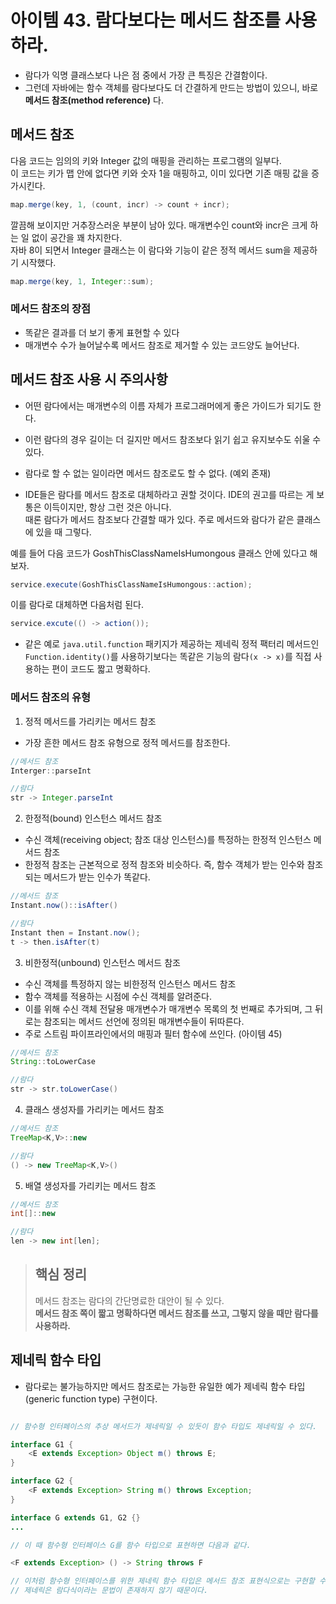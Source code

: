 # 아이템 43. 람다보다는 메서드 참조를 사용하라.

- 람다가 익명 클래스보다 나은 점 중에서 가장 큰 특징은 간결함이다.
- 그런데 자바에는 함수 객체를 람다보다도 더 간결하게 만드는 방법이 있으니, 바로 **메서드 참조(method reference)** 다.

## 메서드 참조

다음 코드는 임의의 키와 Integer 값의 매핑을 관리하는 프로그램의 일부다.   
이 코드는 키가 맵 안에 없다면 키와 숫자 1을 매핑하고, 이미 있다면 기존 매핑 값을 증가시킨다.

```Java
map.merge(key, 1, (count, incr) -> count + incr);
```

깔끔해 보이지만 거추장스러운 부분이 남아 있다. 매개변수인 count와 incr은 크게 하는 일 없이 공간을 꽤 차지한다.  
자바 8이 되면서 Integer 클래스는 이 람다와 기능이 같은 정적 메서드 sum을 제공하기 시작했다.  

```Java
map.merge(key, 1, Integer::sum);
```

### 메서드 참조의 장점 
- 똑같은 결과를 더 보기 좋게 표현할 수 있다
- 매개변수 수가 늘어날수록 메서드 참조로 제거할 수 있는 코드양도 늘어난다.

## 메서드 참조 사용 시 주의사항
- 어떤 람다에서는 매개변수의 이름 자체가 프로그래머에게 좋은 가이드가 되기도 한다.  
- 이런 람다의 경우 길이는 더 길지만 메서드 참조보다 읽기 쉽고 유지보수도 쉬울 수 있다.  
- 람다로 할 수 없는 일이라면 메서드 참조로도 할 수 없다. (예외 존재)

- IDE들은 람다를 메서드 참조로 대체하라고 권할 것이다. IDE의 권고를 따르는 게 보통은 이득이지만, 항상 그런 것은 아니다.  
  때론 람다가 메서드 참조보다 간결할 때가 있다. 주로 메서드와 람다가 같은 클래스에 있을 때 그렇다.  

예를 들어 다음 코드가 GoshThisClassNameIsHumongous 클래스 안에 있다고 해보자.

```Java
service.execute(GoshThisClassNameIsHumongous::action);
```

이를 람다로 대체하면 다음처럼 된다.

```Java
service.excute(() -> action());
```

- 같은 예로 `java.util.function` 패키지가 제공하는 제네릭 정적 팩터리 메서드인 `Function.identity()`를 사용하기보다는 똑같은 기능의 람다`(x -> x)`를 직접 사용하는 편이 코드도 짧고 명확하다.

### 메서드 참조의 유형
1. 정적 메서드를 가리키는 메서드 참조 
- 가장 흔한 메서드 참조 유형으로 정적 메서드를 참조한다.
```Java
//메서드 참조
Interger::parseInt

//람다
str -> Integer.parseInt
```
2. 한정적(bound) 인스턴스 메서드 참조
- 수신 객체(receiving object; 참조 대상 인스턴스)를 특정하는 한정적 인스턴스 메서드 참조
- 한정적 참조는 근본적으로 정적 참조와 비슷하다. 즉, 함수 객체가 받는 인수와 참조되는 메서드가 받는 인수가 똑같다. 
```Java
//메서드 참조
Instant.now()::isAfter()

//람다
Instant then = Instant.now();
t -> then.isAfter(t)
```
3. 비한정적(unbound) 인스턴스 메서드 참조  
- 수신 객체를 특정하지 않는 비한정적 인스턴스 메서드 참조
- 함수 객체를 적용하는 시점에 수신 객체를 알려준다.  
- 이를 위해 수신 객체 전달용 매개변수가 매개변수 목록의 첫 번째로 추가되며, 그 뒤로는 참조되는 메서드 선언에 정의된 매개변수들이 뒤따른다.
- 주로 스트림 파이프라인에서의 매핑과 필터 함수에 쓰인다. (아이템 45)
```Java
//메서드 참조
String::toLowerCase

//람다
str -> str.toLowerCase()
```
4. 클래스 생성자를 가리키는 메서드 참조
```Java
//메서드 참조
TreeMap<K,V>::new

//람다
() -> new TreeMap<K,V>()
```
5. 배열 생성자를 가리키는 메서드 참조
```Java
//메서드 참조
int[]::new

//람다
len -> new int[len];
```

> ## 핵심 정리
> 메서드 참조는 람다의 간단명료한 대안이 될 수 있다.  
> **메서드 참조 쪽이 짧고 명확하다면 메서드 참조를 쓰고, 그렇지 않을 때만 람다를 사용하라.**

## 제네릭 함수 타입
- 람다로는 불가능하지만 메서드 참조로는 가능한 유일한 예가 제네릭 함수 타입(generic function type) 구현이다.

```Java

// 함수형 인터페이스의 추상 메서드가 제네릭일 수 있듯이 함수 타입도 제네릭일 수 있다.

interface G1 {
    <E extends Exception> Object m() throws E;
}

interface G2 {
    <F extends Exception> String m() throws Exception;
}

interface G extends G1, G2 {}
...

// 이 때 함수형 인터페이스 G를 함수 타입으로 표현하면 다음과 같다.

<F extends Exception> () -> String throws F 

// 이처럼 함수형 인터페이스를 위한 제네릭 함수 타입은 메서드 참조 표현식으로는 구현할 수 있지만, 람다식으로는 불가능하다.  
// 제네릭은 람다식이라는 문법이 존재하지 않기 때문이다.
```



